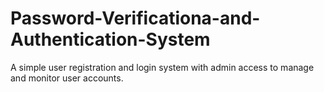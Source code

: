 # Password-Verificationa-and-Authentication-System
A simple user registration and login system with admin access to manage and monitor user accounts.
